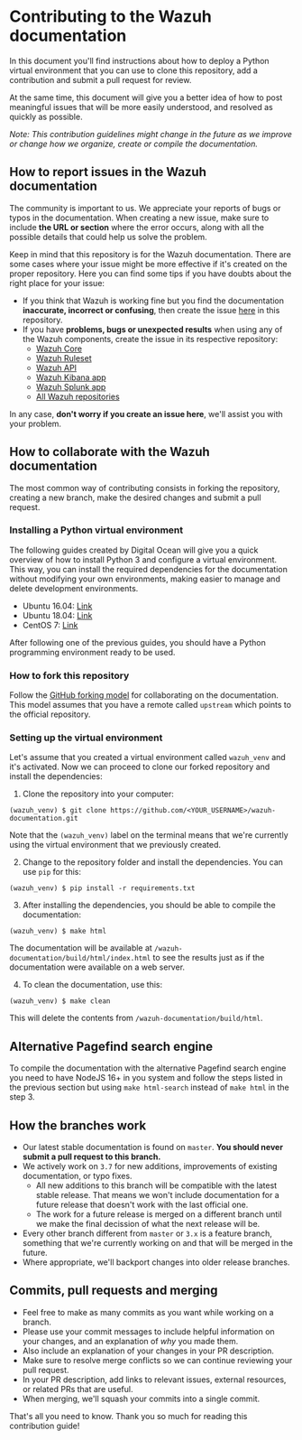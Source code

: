 # Contributing to the Wazuh documentation

In this document you'll find instructions about how to deploy a Python virtual environment that you can use to clone this repository, add a contribution and submit a pull request for review.

At the same time, this document will give you a better idea of how to post meaningful issues that will be more easily understood, and resolved as quickly as possible.

*Note: This contribution guidelines might change in the future as we improve or change how we organize, create or compile the documentation.*

## How to report issues in the Wazuh documentation

The community is important to us. We appreciate your reports of bugs or typos in the documentation. When creating a new issue, make sure to include **the URL or section** where the error occurs, along with all the possible details that could help us solve the problem.

Keep in mind that this repository is for the Wazuh documentation. There are some cases where your issue might be more effective if it's created on the proper repository. Here you can find some tips if you have doubts about the right place for your issue:

- If you think that Wazuh is working fine but you find the documentation **inaccurate, incorrect or confusing**, then create the issue [here](https://github.com/wazuh/wazuh-documentation/issues) in this repository.
- If you have **problems, bugs or unexpected results** when using any of the Wazuh components, create the issue in its respective repository:
  - [Wazuh Core](https://github.com/wazuh/wazuh/issues)
  - [Wazuh Ruleset](https://github.com/wazuh/wazuh-ruleset/issues)
  - [Wazuh API](https://github.com/wazuh/wazuh-api/issues)
  - [Wazuh Kibana app](https://github.com/wazuh/wazuh-kibana-app/issues)
  - [Wazuh Splunk app](https://github.com/wazuh/wazuh-splunk/issues)
  - [All Wazuh repositories](https://github.com/wazuh)

In any case, **don't worry if you create an issue here**, we'll assist you with your problem.

## How to collaborate with the Wazuh documentation

The most common way of contributing consists in forking the repository, creating a new branch, make the desired changes and submit a pull request.

### Installing a Python virtual environment

The following guides created by Digital Ocean will give you a quick overview of how to install Python 3 and configure a virtual environment. This way, you can install the required dependencies for the documentation without modifying your own environments, making easier to manage and delete development environments.

- Ubuntu 16.04: [Link](https://www.digitalocean.com/community/tutorials/how-to-install-python-3-and-set-up-a-local-programming-environment-on-ubuntu-16-04)
- Ubuntu 18.04: [Link](https://www.digitalocean.com/community/tutorials/how-to-install-python-3-and-set-up-a-programming-environment-on-an-ubuntu-18-04-server)
- CentOS 7: [Link](https://www.digitalocean.com/community/tutorials/how-to-install-python-3-and-set-up-a-local-programming-environment-on-centos-7)

After following one of the previous guides, you should have a Python programming environment ready to be used.

### How to fork this repository

Follow the [GitHub forking model](https://help.github.com/articles/fork-a-repo/) for collaborating on the documentation. This model assumes that you have a remote called `upstream` which points to the official repository.

### Setting up the virtual environment

Let's assume that you created a virtual environment called `wazuh_venv` and it's activated. Now we can proceed to clone our forked repository and install the dependencies:

1. Clone the repository into your computer:
```shell
(wazuh_venv) $ git clone https://github.com/<YOUR_USERNAME>/wazuh-documentation.git
```
Note that the `(wazuh_venv)` label on the terminal means that we're currently using the virtual environment that we previously created.

2. Change to the repository folder and install the dependencies. You can use `pip` for this:
```shell
(wazuh_venv) $ pip install -r requirements.txt
```

3. After installing the dependencies, you should be able to compile the documentation:
```shell
(wazuh_venv) $ make html
```
The documentation will be available at `/wazuh-documentation/build/html/index.html` to see the results just as if the documentation were available on a web server.

4. To clean the documentation, use this:
```shell
(wazuh_venv) $ make clean
```
This will delete the contents from `/wazuh-documentation/build/html`.

## Alternative Pagefind search engine

To compile the documentation with the alternative Pagefind search engine you need to have NodeJS 16+ in you system and follow the steps listed in the previous section but using `make html-search` instead of `make html` in the step 3.

## How the branches work

- Our latest stable documentation is found on `master`. **You should never submit a pull request to this branch.**
- We actively work on `3.7` for new additions, improvements of existing documentation, or typo fixes.
  - All new additions to this branch will be compatible with the latest stable release. That means we won't include documentation for a future release that doesn't work with the last official one.
  - The work for a future release is merged on a different branch until we make the final decission of what the next release will be.
- Every other branch different from `master` or `3.x` is a feature branch, something that we're currently working on and that will be merged in the future.
- Where appropriate, we'll backport changes into older release branches.

## Commits, pull requests and merging

- Feel free to make as many commits as you want while working on a branch.
- Please use your commit messages to include helpful information on your changes, and an explanation of *why* you made them.
- Also include an explanation of your changes in your PR description.
- Make sure to resolve merge conflicts so we can continue reviewing your pull request.
- In your PR description, add links to relevant issues, external resources, or related PRs that are useful.
- When merging, we'll squash your commits into a single commit.

That's all you need to know. Thank you so much for reading this contribution guide!
